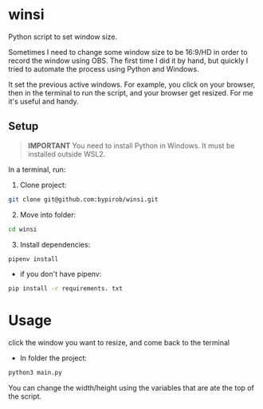 # winsi

Python script to set window size.

Sometimes I need to change some window size to be 16:9/HD in order to record the window using OBS. The first time I did it by hand, but quickly I tried to automate the process using Python and Windows.

It set the previous active windows. For example, you click on your browser, then in the terminal to run the script, and your browser get resized. For me it's useful and handy.

## Setup

> **IMPORTANT** You need to install Python in Windows. It must be installed outside WSL2.

In a terminal, run:

1. Clone project:
```bash
git clone git@github.com:bypirob/winsi.git
```

2. Move into folder:
```bash
cd winsi
```
3. Install dependencies:
```bash
pipenv install
```

- if you don't have pipenv:
```bash
pip install -r requirements. txt
```

# Usage

click the window you want to resize, and come back to the terminal

- In folder the project:
```bash
python3 main.py
```

You can change the width/height using the variables that are ate the top of the script.
